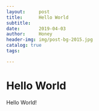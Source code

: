 ```yaml
---
layout:     post   				    
title:      Hello World			
subtitle:   
date:       2019-04-03 				
author:     Honey 					
header-img: img/post-bg-2015.jpg 	
catalog: true 						
tags:								

---
```


# Hello World

Hello World!